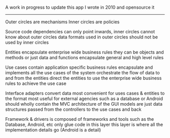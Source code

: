 A work in progress to update this app I wrote in 2010 and opensource it

___

Outer circles are mechanisms
Inner circles are policies

Source code dependencies can only point inwards,
 inner circles cannot know about outer circles
 data formats used in outer circles should not be used by inner circles

Entities encapsulate enterprise wide business rules
 they can be objects and methods or just data and functions
 encapsulate general and high level rules

Use cases contain application specific business rules
 encapsulate and implements all the use cases of the system
 orchestrate the flow of data to and from the entities
 direct the entities to use the enterprise wide business rules to achieve the use case

Interface adapters convert data most convenient for uses cases & entities
to the format most useful for external agencies such as a database or Android
 should wholly contain the MVC architecture of the GUI
 models are just data structures passed from the controllers to the use cases and back

Framework & drivers is composed of frameworks and tools such as the Database, Android, etc
 only glue code in this layer
 this layer is where all the implementation details go (Android is a detail)

